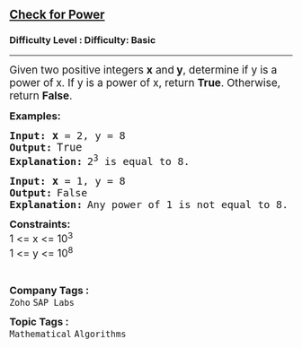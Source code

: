 <h2><a href="https://www.geeksforgeeks.org/problems/check-if-a-number-is-power-of-another-number5442/1?page=1&company=Zoho&difficulty=Basic&status=unsolved&sortBy=submissions">Check for Power</a></h2><h3>Difficulty Level : Difficulty: Basic</h3><hr><div class="problems_problem_content__Xm_eO"><p><span style="font-size: 14pt;">Given two positive integers <strong>x</strong> and<strong> y</strong>, determine if y is a power of<strong> </strong>x. If y is a power of x, return <strong>True</strong>. Otherwise, return <strong>False</strong>.</span></p>
<p><strong><span style="font-size: 18px;">Examples:</span></strong></p>
<pre><span style="font-size: 18px;"><strong><span style="font-size: 18px;">Input:</span> <span style="font-size: 14pt;">x</span></strong></span><span style="font-size: 18px;"> = 2, y = 8</span>
<strong><span style="font-size: 18px;">Output:</span> </strong><span style="font-size: 14pt;">True</span> <br><strong><span style="font-size: 18px;">Explanation:</span> </strong><span style="font-size: 18px;">2<sup>3</sup> is equal to 8.</span></pre>
<pre><strong><span style="font-size: 18px;">Input:</span><span style="font-size: 18px;"> <span style="font-size: 14pt;">x</span></span></strong><span style="font-size: 18px;"> = 1, y = 8</span>
<strong><span style="font-size: 18px;">Output:</span> </strong><span style="font-size: 18px;">False</span>
<strong><span style="font-size: 18px;">Explanation:</span> </strong><span style="font-size: 18px;">Any power of 1 is not </span><span style="font-size: 18px;">equal to 8.</span></pre>
<p><span style="font-size: 18px;"><strong>Constraints:&nbsp;</strong><br>1 &lt;= x &lt;= 10<sup>3</sup><br>1 &lt;= y &lt;= 10<sup>8</sup></span></p>
<p>&nbsp;</p></div><p><span style=font-size:18px><strong>Company Tags : </strong><br><code>Zoho</code>&nbsp;<code>SAP Labs</code>&nbsp;<br><p><span style=font-size:18px><strong>Topic Tags : </strong><br><code>Mathematical</code>&nbsp;<code>Algorithms</code>&nbsp;
